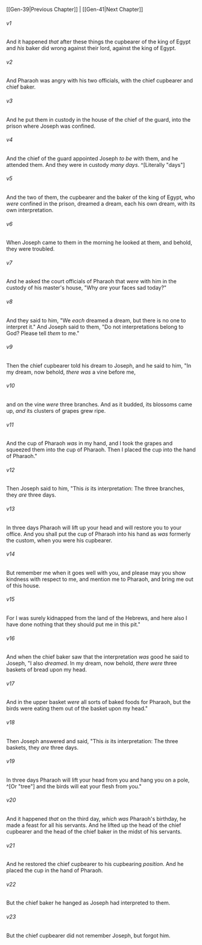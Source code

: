 ﻿---
aliases:
  - Genesis 40
---

[[Gen-39|Previous Chapter]] | [[Gen-41|Next Chapter]]

###### v1
And it happened _that_ after these things the cupbearer of the king of Egypt and _his_ baker did wrong against their lord, against the king of Egypt.

###### v2
And Pharaoh was angry with his two officials, with the chief cupbearer and chief baker.

###### v3
And he put them in custody in the house of the chief of the guard, into the prison where Joseph was confined.

###### v4
And the chief of the guard appointed Joseph _to be_ with them, and he attended them. And they were in custody _many days_. ^[Literally "days"]

###### v5
And the two of them, the cupbearer and the baker of the king of Egypt, who _were_ confined in the prison, dreamed a dream, each his own dream, with its own interpretation.

###### v6
When Joseph came to them in the morning he looked at them, and behold, they were troubled.

###### v7
And he asked the court officials of Pharaoh that _were_ with him in the custody of his master's house, "Why _are_ your faces sad today?"

###### v8
And they said to him, "We _each_ dreamed a dream, but there is no one to interpret it." And Joseph said to them, "Do not interpretations belong to God? Please tell _them_ to me."

###### v9
Then the chief cupbearer told his dream to Joseph, and he said to him, "In my dream, now behold, _there was_ a vine before me,

###### v10
and on the vine _were_ three branches. And as it budded, its blossoms came up, _and_ its clusters of grapes grew ripe.

###### v11
And the cup of Pharaoh _was_ in my hand, and I took the grapes and squeezed them into the cup of Pharaoh. Then I placed the cup into the hand of Pharaoh."

###### v12
Then Joseph said to him, "This _is_ its interpretation: The three branches, they _are_ three days.

###### v13
In three days Pharaoh will lift up your head and will restore you to your office. And you shall put the cup of Pharaoh into his hand as _was_ formerly the custom, when you were his cupbearer.

###### v14
But remember me when it goes well with you, and please may you show kindness with respect to me, and mention me to Pharaoh, and bring me out of this house.

###### v15
For I was surely kidnapped from the land of the Hebrews, and here also I have done nothing that they should put me in this pit."

###### v16
And when the chief baker saw that the interpretation _was_ good he said to Joseph, "I also _dreamed_. In my dream, now behold, _there were_ three baskets of bread upon my head.

###### v17
And in the upper basket _were_ all sorts of baked foods for Pharaoh, but the birds were eating them out of the basket upon my head."

###### v18
Then Joseph answered and said, "This _is_ its interpretation: The three baskets, they _are_ three days.

###### v19
In three days Pharaoh will lift your head from you and hang you on a pole, ^[Or "tree"] and the birds will eat your flesh from you."

###### v20
And it happened _that_ on the third day, _which was_ Pharaoh's birthday, he made a feast for all his servants. And he lifted up the head of the chief cupbearer and the head of the chief baker in the midst of his servants.

###### v21
And he restored the chief cupbearer to his cupbearing _position_. And he placed the cup in the hand of Pharaoh.

###### v22
But the chief baker he hanged as Joseph had interpreted to them.

###### v23
But the chief cupbearer did not remember Joseph, but forgot him.